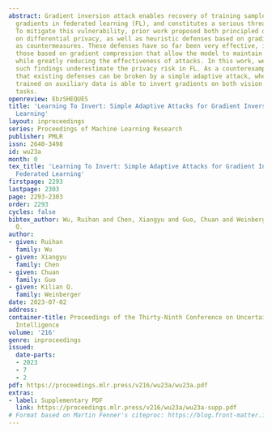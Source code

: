 ```yaml
---
abstract: Gradient inversion attack enables recovery of training samples from model
  gradients in federated learning (FL), and constitutes a serious threat to data privacy.
  To mitigate this vulnerability, prior work proposed both principled defenses based
  on differential privacy, as well as heuristic defenses based on gradient compression
  as countermeasures. These defenses have so far been very effective, in particular
  those based on gradient compression that allow the model to maintain high accuracy
  while greatly reducing the effectiveness of attacks. In this work, we argue that
  such findings underestimate the privacy risk in FL. As a counterexample, we show
  that existing defenses can be broken by a simple adaptive attack, where a model
  trained on auxiliary data is able to invert gradients on both vision and language
  tasks.
openreview: EbzSHEQUES
title: 'Learning To Invert: Simple Adaptive Attacks for Gradient Inversion in Federated
  Learning'
layout: inproceedings
series: Proceedings of Machine Learning Research
publisher: PMLR
issn: 2640-3498
id: wu23a
month: 0
tex_title: 'Learning To Invert: Simple Adaptive Attacks for Gradient Inversion in
  Federated Learning'
firstpage: 2293
lastpage: 2303
page: 2293-2303
order: 2293
cycles: false
bibtex_author: Wu, Ruihan and Chen, Xiangyu and Guo, Chuan and Weinberger, Kilian
  Q.
author:
- given: Ruihan
  family: Wu
- given: Xiangyu
  family: Chen
- given: Chuan
  family: Guo
- given: Kilian Q.
  family: Weinberger
date: 2023-07-02
address:
container-title: Proceedings of the Thirty-Ninth Conference on Uncertainty in Artificial
  Intelligence
volume: '216'
genre: inproceedings
issued:
  date-parts:
  - 2023
  - 7
  - 2
pdf: https://proceedings.mlr.press/v216/wu23a/wu23a.pdf
extras:
- label: Supplementary PDF
  link: https://proceedings.mlr.press/v216/wu23a/wu23a-supp.pdf
# Format based on Martin Fenner's citeproc: https://blog.front-matter.io/posts/citeproc-yaml-for-bibliographies/
---
```

